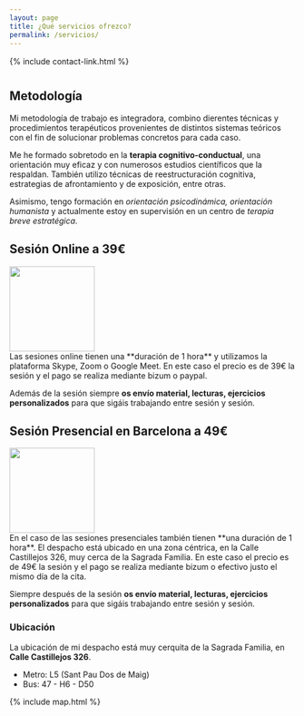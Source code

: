 ```yaml
---
layout: page
title: ¿Qué servicios ofrezco? 
permalink: /servicios/
---
```


<div style="margin-top: 16px; margin-bottom: 40px;">
    {% include contact-link.html %}
</div>

## Metodología 

Mi metodología de trabajo es integradora, combino dierentes técnicas y procedimientos terapéuticos provenientes de distintos sistemas teóricos con el fin de solucionar problemas concretos para cada caso. 

Me he formado sobretodo en la **terapia cognitivo-conductual**, una orientación muy eficaz y con numerosos estudios científicos que la respaldan. También utilizo técnicas de reestructuración cognitiva, estrategias de afrontamiento y de exposición, entre otras. 

Asimismo, tengo formación en *orientación psicodinámica, orientación humanista* y actualmente estoy en supervisión en un centro de *terapia breve estratégica*. 


## Sesión Online a 39€

<div class="columnas-2">
<img src="{{site.baseurl}}/images/sesiononline.jpg" width="150" height="150" class="circle" />
<div class="content" markdown="1">
Las sesiones online tienen una **duración de 1 hora** y utilizamos la plataforma Skype, Zoom o Google Meet. En este caso el precio es de 39€ la sesión y el pago se realiza mediante bizum o paypal.

Además de la sesión siempre **os envío material, lecturas, ejercicios personalizados** para que sigáis trabajando entre sesión y sesión.
</div>
</div>

## Sesión Presencial en Barcelona a 49€

<div class="columnas-2">
<img src="{{site.baseurl}}/images/sesionpresencial.jpg" width="150" height="150" class="circle" />
<div class="content" markdown="1">
En el caso de las sesiones presenciales también tienen **una duración de 1 hora**. El despacho está ubicado en una zona céntrica, en la Calle Castillejos 326, muy cerca de la Sagrada Familia. En este caso el precio es de 49€ la sesión y el pago se realiza mediante bizum o efectivo justo el mismo día de la cita. 
 
Siempre después de la sesión **os envío material, lecturas, ejercicios personalizados** para que sigáis trabajando entre sesión y sesión.
</div>
</div>

### Ubicación

La ubicación de mi despacho está muy cerquita de la Sagrada Familia, en **Calle Castillejos 326**.

- Metro: L5 (Sant Pau Dos de Maig)
- Bus: 47 - H6 - D50

{% include map.html %}
